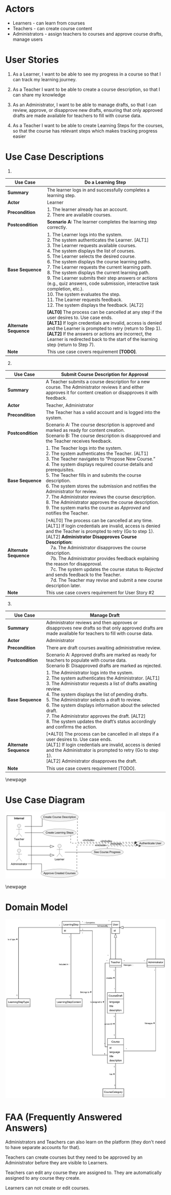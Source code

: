 # Actors

- Learners - can learn from courses
- Teachers - can create course content
- Administrators - assign teachers to courses and approve course drafts, manage users

# User Stories

1. As a Learner, I want to be able to see my progress in a course so that I can track my learning journey.
 
2. As a Teacher I want to be able to create a course description, so that I can share my knowledge

3. As an Administrator, I want to be able to manage drafts, so that I can review, approve, or disapprove new drafts, ensuring that only approved drafts are made available for teachers to fill with course data.

4. As a Teacher I want to be able to create Learning Steps for the courses, so that the course has relevant steps which makes tracking progress easier

# Use Case Descriptions
1. 
| **Use Case** | **Do a Learning Step** |
|---------------|------------------------|
| **Summary** | The learner logs in and successfully completes a learning step. |
| **Actor** | Learner |
| **Precondition** | 1. The learner already has an account.<br> 2. There are available courses. |
| **Postcondition** | **Scenario A:** The learner completes the learning step correctly. |
| **Base Sequence** | 1. The Learner logs into the system.<br>2. The system authenticates the Learner. [ALT1]<br>3. The Learner requests available courses.<br>4. The system displays the list of courses.<br>5. The Learner selects the desired course.<br>6. The system displays the course learning paths.<br>7. The Learner requests the current learning path.<br>8. The system displays the current learning path.<br>9. The Learner submits their step answers or actions (e.g., quiz answers, code submission, interactive task completion, etc.).<br>10. The system evaluates the step.<br>11. The Learner requests feedback.<br>12. The system displays the feedback. [ALT2] |
| **Alternate Sequence** | **[ALT0]** The process can be cancelled at any step if the user desires to. Use case ends.<br>**[ALT1]** If login credentials are invalid, access is denied and the Learner is prompted to retry (return to Step 1).<br>**[ALT2]** If the answers or actions are incorrect, the Learner is redirected back to the start of the learning step (return to Step 7). |
| **Note** | This use case covers requirement **[TODO]**. |




2. 
| **Use Case** | **Submit Course Description for Approval** |
|---------------|---------------------------------------------|
| **Summary** | A Teacher submits a course description for a new course. The Administrator reviews it and either approves it for content creation or disapproves it with feedback. |
| **Actor** | Teacher, Administrator |
| **Precondition** | The Teacher has a valid account and is logged into the system. |
| **Postcondition** | Scenario A: The course description is approved and marked as ready for content creation.<br>Scenario B: The course description is disapproved and the Teacher receives feedback. |
| **Base Sequence** | 1. The Teacher logs into the system.<br>2. The system authenticates the Teacher. [ALT1]<br>3. The Teacher navigates to “Propose New Course.”<br>4. The system displays required course details and prerequisites.<br>5. The Teacher fills in and submits the course description.<br>6. The system stores the submission and notifies the Administrator for review.<br>7. The Administrator reviews the course description.<br>8. The Administrator approves the course description.<br>9. The system marks the course as *Approved* and notifies the Teacher. |
| **Alternate Sequence** | [*ALT0] The process can be cancelled at any time.<br>[ALT1] If login credentials are invalid, access is denied and the Teacher is prompted to retry (Go to step 1).<br>[ALT2] **Administrator Disapproves Course Description:**<br> 7a. The Administrator disapproves the course description.<br> 7b. The Administrator provides feedback explaining the reason for disapproval.<br> 7c. The system updates the course status to *Rejected* and sends feedback to the Teacher.<br> 7d. The Teacher may revise and submit a new course description later. |
| **Note** | This use case covers requirement for User Story #2 |




3. 

| **Use Case** | **Manage Draft** |
|---------------|------------------|
| **Summary** | Administrator reviews and then approves or disapproves new drafts so that only approved drafts are made available for teachers to fill with course data. |
| **Actor** | Administrator |
| **Precondition** | There are draft courses awaiting administrative review. |
| **Postcondition** | Scenario A: Approved drafts are marked as ready for teachers to populate with course data.<br>Scenario B: Disapproved drafts are marked as rejected. |
| **Base Sequence** | 1. The Administrator logs into the system.<br>2. The system authenticates the Administrator. [ALT1]<br>3. The Administrator requests a list of drafts awaiting review.<br>4. The system displays the list of pending drafts.<br>5. The Administrator selects a draft to review.<br>6. The system displays information about the selected draft.<br>7. The Administrator approves the draft. [ALT2]<br>8. The system updates the draft’s status accordingly and confirms the action. |
| **Alternate Sequence** | [*ALT0] The process can be cancelled in all steps if a user desires to. Use case ends.<br>[ALT1] If login credentials are invalid, access is denied and the Administrator is prompted to retry (Go to step 1).<br>[ALT2] Administrator disapproves the draft. |
| **Note** | This use case covers requirement [TODO]. |

\newpage

# Use Case Diagram

![Use Case Diagram](../out/Analysis/UseCaseDiagram/UseCaseDiagram.png)

\newpage

# Domain Model

![Domain Model](../out/Analysis/DomainModel/DomainModel.png)

# FAA (Frequently Answered Answers)

Administrators and Teachers can also learn on the platform (they don't need to have separate accounts for that).

Teachers can create courses but they need to be approved by an Administrator before they are visible to Learners.

Teachers can edit any course they are assigned to. They are automatically assigned to any course they create.

Learners can not create or edit courses.